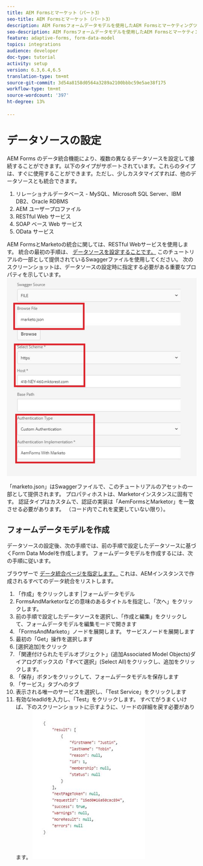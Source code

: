 ```yaml
---
title: AEM Formsとマーケット（パート3）
seo-title: AEM Formsとマーケット（パート3）
description: AEM Formsフォームデータモデルを使用したAEM Formsとマーケティングツールの統合に関するチュートリアルです。
seo-description: AEM Formsフォームデータモデルを使用したAEM Formsとマーケティングツールの統合に関するチュートリアルです。
feature: adaptive-forms, form-data-model
topics: integrations
audience: developer
doc-type: tutorial
activity: setup
version: 6.3,6.4,6.5
translation-type: tm+mt
source-git-commit: 3d54a8158d0564a3289a2100bbbc59e5ae38f175
workflow-type: tm+mt
source-wordcount: '397'
ht-degree: 13%

---
```



# データソースの設定

AEM Forms のデータ統合機能により、複数の異なるデータソースを設定して接続することができます。以下のタイプがサポートされています。これらのタイプは、すぐに使用することができます。ただし、少しカスタマイズすれば、他のデータソースとも統合できます。

1. リレーショナルデータベース - MySQL、Microsoft SQL Server、IBM DB2、Oracle RDBMS
1. AEM ユーザープロファイル
1. RESTful Web サービス
1. SOAP ベース Web サービス
1. OData サービス

AEM FormsとMarketoの統合に関しては、RESTful Webサービスを使用します。 統合の最初の手順は、 [データソースを設定することです。](https://helpx.adobe.com/experience-manager/6-4/forms/using/configure-data-sources.html#ConfigureRESTfulwebservices) このチュートリアルの一部として提供されているSwaggerファイルを使用してください。 次のスクリーンショットは、データソースの設定時に指定する必要がある重要なプロパティを示しています。
![datasource](assets/datasource.jfif)

「marketo.json」はSwaggerファイルで、このチュートリアルのアセットの一部として提供されます。
プロパティホストは、Marketorインスタンスに固有です。
認証タイプはカスタムで、認証の実装は「AemFormsとMarketor」を一致させる必要があります。 （コード内でこれを変更していない限り）。

## フォームデータモデルを作成

データソースの設定後、次の手順では、前の手順で設定したデータソースに基づくForm Data Modelを作成します。 フォームデータモデルを作成するには、次の手順に従います。

ブラウザーで [データ統合ページを指定します。](http://localhost:4502/aem/forms.html/content/dam/formsanddocuments-fdm) これは、AEMインスタンスで作成されるすべてのデータ統合をリストします。

1. 「作成」をクリックします |フォームデータモデル
1. FormsAndMarketorなどの意味のあるタイトルを指定し、「次へ」をクリックします。
1. 前の手順で設定したデータソースを選択し、「作成と編集」をクリックして、フォームデータモデルを編集モードで開きます
1. 「FormsAndMarketo」ノードを展開します。 サービスノードを展開します
1. 最初の「Get」操作を選択します
1. [選択追加]をクリック
1. 「関連付けられたモデルオブジェクト」(追加Associated Model Objects)ダイアログボックスの「すべて選択」(Select All)をクリックし、追加をクリックします。
1. 「保存」ボタンをクリックして、フォームデータモデルを保存します
1. 「サービス」タブへのタブ
1. 表示される唯一のサービスを選択し、「Test Service」をクリックします
1. 有効なleadIdを入力し、「Test」をクリックします。 すべてがうまくいけば、下のスクリーンショットに示すように、リードの詳細を戻す必要があります。
   ![testresults](assets/testresults.jfif)
